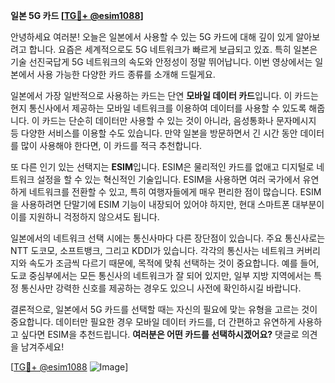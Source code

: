 **일본 5G 카드 [[TG💪+ @esim1088](https://t.me/s/esim1088)]**

안녕하세요 여러분! 오늘은 일본에서 사용할 수 있는 5G 카드에 대해 깊이 있게 알아보려고 합니다. 요즘은 세계적으로도 5G 네트워크가 빠르게 보급되고 있죠. 특히 일본은 기술 선진국답게 5G 네트워크의 속도와 안정성이 정말 뛰어납니다. 이번 영상에서는 일본에서 사용 가능한 다양한 카드 종류를 소개해 드릴게요.

일본에서 가장 일반적으로 사용하는 카드는 단연 **모바일 데이터 카드**입니다. 이 카드는 현지 통신사에서 제공하는 모바일 네트워크를 이용하여 데이터를 사용할 수 있도록 해줍니다. 이 카드는 단순히 데이터만 사용할 수 있는 것이 아니라, 음성통화나 문자메시지 등 다양한 서비스를 이용할 수도 있습니다. 만약 일본을 방문하면서 긴 시간 동안 데이터를 많이 사용해야 한다면, 이 카드를 적극 추천합니다.

또 다른 인기 있는 선택지는 **ESIM**입니다. ESIM은 물리적인 카드를 없애고 디지털로 네트워크 설정을 할 수 있는 혁신적인 기술입니다. ESIM을 사용하면 여러 국가에서 유연하게 네트워크를 전환할 수 있고, 특히 여행자들에게 매우 편리한 점이 많습니다. ESIM을 사용하려면 단말기에 ESIM 기능이 내장되어 있어야 하지만, 현대 스마트폰 대부분이 이를 지원하니 걱정하지 않으셔도 됩니다.

일본에서의 네트워크 선택 시에는 통신사마다 다른 장단점이 있습니다. 주요 통신사로는 NTT 도코모, 소프트뱅크, 그리고 KDDI가 있습니다. 각각의 통신사는 네트워크 커버리지와 속도가 조금씩 다르기 때문에, 목적에 맞춰 선택하는 것이 중요합니다. 예를 들어, 도쿄 중심부에서는 모든 통신사의 네트워크가 잘 되어 있지만, 일부 지방 지역에서는 특정 통신사만 강력한 신호를 제공하는 경우도 있으니 사전에 확인하시길 바랍니다.

결론적으로, 일본에서 5G 카드를 선택할 때는 자신의 필요에 맞는 유형을 고르는 것이 중요합니다. 데이터만 필요한 경우 모바일 데이터 카드를, 더 간편하고 유연하게 사용하고 싶다면 ESIM을 추천드립니다. **여러분은 어떤 카드를 선택하시겠어요?** 댓글로 의견을 남겨주세요!

[[TG💪+ @esim1088](https://t.me/s/esim1088) ![Image](https://i.postimg.cc/Y0z9fWf4/image.png)]
